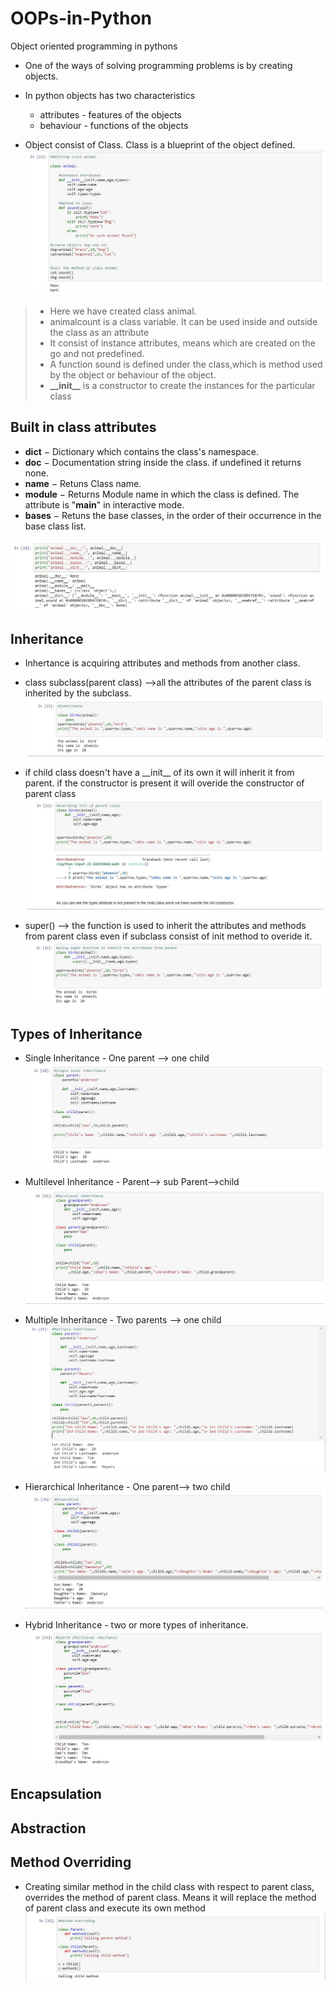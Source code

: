 # OOPs-in-Python
Object oriented programming in pythons

* One of the ways of solving programming problems is by creating objects.
* In python objects has two characteristics 
  * attributes - features of the objects
  * behaviour - functions of the objects
  
 * Object consist of Class. Class is a blueprint of the object defined.
![class](https://github.com/Ankit-Khule/OOPs-in-Python/blob/master/images/oops.JPG)

> * Here we have created class animal.
> * animalcount is a class variable. It can be used inside and outside the class as an attribute
> * It consist of instance attributes, means which are created on the go and not predefined.
> * A function sound is defined under the class,which is method used by the object or behaviour of the object. 
> * **\_\_init\_\_** is a constructor to create the instances for the particular class
 
## Built in class attributes
  * __dict__ − Dictionary which contains the class's namespace.
  * __doc__ − Documentation string inside the class. if undefined it returns none.
  * __name__ − Retuns Class name.
  * __module__ − Returns Module name in which the class is defined. The attribute is "__main__" in interactive mode.
  * __bases__ − Retuns the base classes, in the order of their occurrence in the base class list.
  
  ![builtin](https://github.com/Ankit-Khule/OOPs-in-Python/blob/master/images/builtin%20oops.JPG)


## Inheritance
* Inhertance is acquiring attributes and methods from another class.
* class subclass(parent class) -->all the attributes of the parent class is inherited by the subclass.
![Inheritance](https://github.com/Ankit-Khule/OOPs-in-Python/blob/master/images/basicinheritance.JPG)

* if child class doesn't have a \_\_init\_\_ of its own it will inherit it from parent. if the constructor is present it will overide the constructor of parent class
![Inheritanceinit](https://github.com/Ankit-Khule/OOPs-in-Python/blob/master/images/initoverride.JPG)

* super() --> the function is used to inherit the attributes and methods from parent class even if subclass consist of init method to overide it.
![super](https://github.com/Ankit-Khule/OOPs-in-Python/blob/master/images/super.JPG)

## Types of Inheritance
 * Single Inheritance - One parent --> one child
![Single](https://github.com/Ankit-Khule/Functions/blob/master/images/singlelevel.JPG)

 * Multilevel Inheritance - Parent--> sub Parent-->child
 ![Multilevel](https://github.com/Ankit-Khule/Functions/blob/master/images/Mutlilevel.JPG)
 
 * Multiple Inheritance - Two parents --> one child
 ![Multiple](https://github.com/Ankit-Khule/Functions/blob/master/images/mutiple.JPG)
 
 * Hierarchical Inheritance - One parent--> two child
 ![hierarchical](https://github.com/Ankit-Khule/Functions/blob/master/images/Hierarchical.JPG)
 
 * Hybrid Inheritance - two or more types of inheritance.
![Hybrid](https://github.com/Ankit-Khule/Functions/blob/master/images/Hybrid.JPG)

## Encapsulation

## Abstraction


## Method Overriding
* Creating similar method in the child class with respect to parent class, overrides the method of parent class. Means it will replace the method of parent class and execute its own method
![Method](https://github.com/Ankit-Khule/Functions/blob/master/images/Methodoverriding.JPG)
